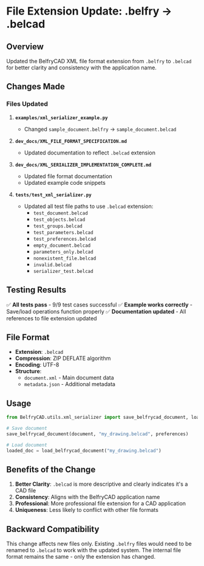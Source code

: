 # File Extension Update: .belfry → .belcad

## Overview

Updated the BelfryCAD XML file format extension from `.belfry` to `.belcad` for better clarity and consistency with the application name.

## Changes Made

### Files Updated

1. **`examples/xml_serializer_example.py`**
   - Changed `sample_document.belfry` → `sample_document.belcad`

2. **`dev_docs/XML_FILE_FORMAT_SPECIFICATION.md`**
   - Updated documentation to reflect `.belcad` extension

3. **`dev_docs/XML_SERIALIZER_IMPLEMENTATION_COMPLETE.md`**
   - Updated file format documentation
   - Updated example code snippets

4. **`tests/test_xml_serializer.py`**
   - Updated all test file paths to use `.belcad` extension:
     - `test_document.belcad`
     - `test_objects.belcad`
     - `test_groups.belcad`
     - `test_parameters.belcad`
     - `test_preferences.belcad`
     - `empty_document.belcad`
     - `parameters_only.belcad`
     - `nonexistent_file.belcad`
     - `invalid.belcad`
     - `serializer_test.belcad`

## Testing Results

✅ **All tests pass** - 9/9 test cases successful
✅ **Example works correctly** - Save/load operations function properly
✅ **Documentation updated** - All references to file extension updated

## File Format

- **Extension**: `.belcad`
- **Compression**: ZIP DEFLATE algorithm
- **Encoding**: UTF-8
- **Structure**: 
  - `document.xml` - Main document data
  - `metadata.json` - Additional metadata

## Usage

```python
from BelfryCAD.utils.xml_serializer import save_belfrycad_document, load_belfrycad_document

# Save document
save_belfrycad_document(document, "my_drawing.belcad", preferences)

# Load document
loaded_doc = load_belfrycad_document("my_drawing.belcad")
```

## Benefits of the Change

1. **Better Clarity**: `.belcad` is more descriptive and clearly indicates it's a CAD file
2. **Consistency**: Aligns with the BelfryCAD application name
3. **Professional**: More professional file extension for a CAD application
4. **Uniqueness**: Less likely to conflict with other file formats

## Backward Compatibility

This change affects new files only. Existing `.belfry` files would need to be renamed to `.belcad` to work with the updated system. The internal file format remains the same - only the extension has changed. 
